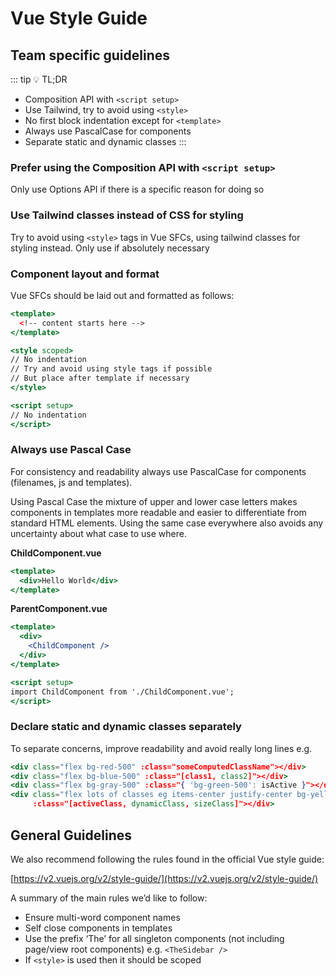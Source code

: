 # Vue Style Guide

## Team specific guidelines

::: tip 💡 TL;DR
- Composition API with `<script setup>`
- Use Tailwind, try to avoid using `<style>`
- No first block indentation except for `<template>`
- Always use PascalCase for components
- Separate static and dynamic classes
:::

### Prefer using the Composition API with `<script setup>`

Only use Options API if there is a specific reason for doing so

### Use Tailwind classes instead of CSS for styling

Try to avoid using `<style>` tags in Vue SFCs, using tailwind classes for styling instead. Only use if absolutely necessary

### Component layout and format

Vue SFCs should be laid out and formatted as follows:

```jsx
<template>
  <!-- content starts here -->
</template>

<style scoped>
// No indentation
// Try and avoid using style tags if possible
// But place after template if necessary
</style>

<script setup>
// No indentation 
</script>
```

### Always use Pascal Case

For consistency and readability always use PascalCase for components (filenames, js and templates).

Using Pascal Case the mixture of upper and lower case letters makes components in templates more readable and easier to differentiate from standard HTML elements. Using the same case everywhere also avoids any uncertainty about what case to use where.

**ChildComponent.vue**

```jsx
<template>
  <div>Hello World</div>
</template>
```

**ParentComponent.vue**

```jsx
<template>
  <div>
    <ChildComponent />
  </div>
</template>

<script setup>
import ChildComponent from './ChildComponent.vue';
</script>
```

### Declare static and dynamic classes separately

To separate concerns, improve readability and avoid really long lines e.g.

```jsx
<div class="flex bg-red-500" :class="someComputedClassName"></div>
<div class="flex bg-blue-500" :class="[class1, class2]"></div>
<div class="flex bg-gray-500" :class="{ 'bg-green-500': isActive }"></div>
<div class="flex lots of classes eg items-center justify-center bg-yellow-500 etc"
     :class="[activeClass, dynamicClass, sizeClass]"></div>
```

## General Guidelines

We also recommend following the rules found in the official Vue style guide:

[https://v2.vuejs.org/v2/style-guide/](https://v2.vuejs.org/v2/style-guide/)

A summary of the main rules we’d like to follow:

- Ensure multi-word component names
- Self close components in templates
- Use the prefix ‘The’ for all singleton components (not including page/view root components) e.g. `<TheSidebar />`
- If `<style>` is used then it should be scoped